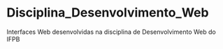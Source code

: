 # Disciplina_Desenvolvimento_Web
Interfaces Web desenvolvidas na disciplina de Desenvolvimento Web do IFPB
